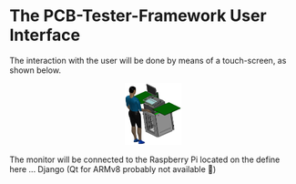 # The PCB-Tester-Framework User Interface

The interaction with the user will be done by means of a touch-screen, as shown below.

<p align="center">
  <img src="/documentation/pictures/PCB-Tester.png" width="100">
</p>

The monitor will be connected to the Raspberry Pi located on the []()
define here ... Django (Qt for ARMv8 probably not available 🤨)
   
